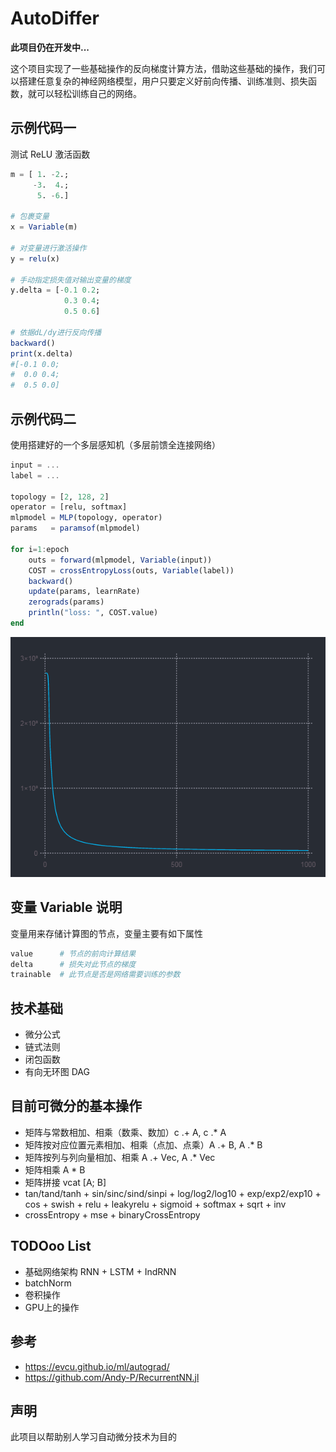 # AutoDiffer
**此项目仍在开发中...**

这个项目实现了一些基础操作的反向梯度计算方法，借助这些基础的操作，我们可以搭建任意复杂的神经网络模型，用户只要定义好前向传播、训练准则、损失函数，就可以轻松训练自己的网络。

## 示例代码一
测试 ReLU 激活函数
```julia
m = [ 1. -2.;
     -3.  4.;
      5. -6.]

# 包裹变量
x = Variable(m)

# 对变量进行激活操作
y = relu(x)

# 手动指定损失值对输出变量的梯度
y.delta = [-0.1 0.2;
            0.3 0.4;
            0.5 0.6]

# 依据dL/dy进行反向传播
backward()
print(x.delta)
#[-0.1 0.0;
#  0.0 0.4;
#  0.5 0.0]
```

## 示例代码二
使用搭建好的一个多层感知机（多层前馈全连接网络）

```julia
input = ...
label = ...

topology = [2, 128, 2]
operator = [relu, softmax]
mlpmodel = MLP(topology, operator)
params   = paramsof(mlpmodel)

for i=1:epoch
    outs = forward(mlpmodel, Variable(input))
    COST = crossEntropyLoss(outs, Variable(label))
    backward()
    update(params, learnRate)
    zerograds(params)
    println("loss: ", COST.value)
end
```
![loss](doc/loss4mlp.png)

## 变量 Variable 说明
变量用来存储计算图的节点，变量主要有如下属性
```julia
value      # 节点的前向计算结果
delta      # 损失对此节点的梯度
trainable  # 此节点是否是网络需要训练的参数
```

## 技术基础
+ 微分公式
+ 链式法则
+ 闭包函数
+ 有向无环图 DAG

## 目前可微分的基本操作
+ 矩阵与常数相加、相乘（数乘、数加）c .+ A,  c .* A
+ 矩阵按对应位置元素相加、相乘（点加、点乘）A .+ B,  A .* B
+ 矩阵按列与列向量相加、相乘 A .+ Vec, A .* Vec
+ 矩阵相乘 A * B
+ 矩阵拼接 vcat [A; B]
+ tan/tand/tanh + sin/sinc/sind/sinpi + log/log2/log10 + exp/exp2/exp10 + cos + swish + relu + leakyrelu + sigmoid + softmax + sqrt + inv
+ crossEntropy + mse + binaryCrossEntropy

## TODOoo List
+ 基础网络架构 RNN + LSTM + IndRNN
+ batchNorm
+ 卷积操作
+ GPU上的操作

## 参考
+ https://evcu.github.io/ml/autograd/
+ https://github.com/Andy-P/RecurrentNN.jl

## 声明
此项目以帮助别人学习自动微分技术为目的
